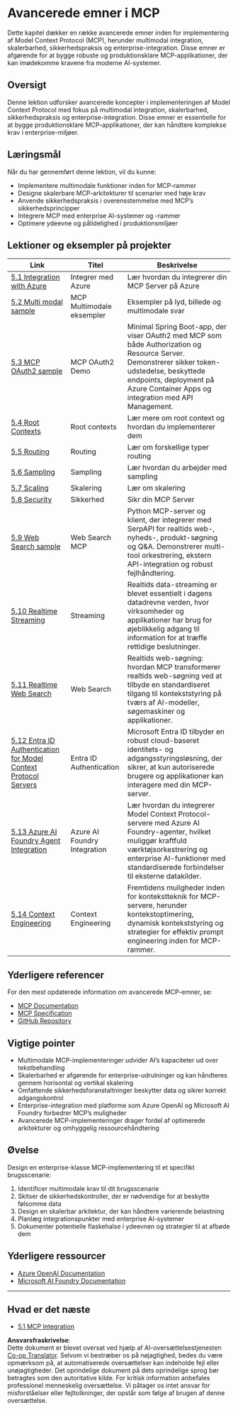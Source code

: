 <!--
CO_OP_TRANSLATOR_METADATA:
{
  "original_hash": "a5c1d9e9856024d23da4a65a847c75ac",
  "translation_date": "2025-07-18T07:17:43+00:00",
  "source_file": "05-AdvancedTopics/README.md",
  "language_code": "da"
}
-->
# Avancerede emner i MCP

Dette kapitel dækker en række avancerede emner inden for implementering af Model Context Protocol (MCP), herunder multimodal integration, skalerbarhed, sikkerhedspraksis og enterprise-integration. Disse emner er afgørende for at bygge robuste og produktionsklare MCP-applikationer, der kan imødekomme kravene fra moderne AI-systemer.

## Oversigt

Denne lektion udforsker avancerede koncepter i implementeringen af Model Context Protocol med fokus på multimodal integration, skalerbarhed, sikkerhedspraksis og enterprise-integration. Disse emner er essentielle for at bygge produktionsklare MCP-applikationer, der kan håndtere komplekse krav i enterprise-miljøer.

## Læringsmål

Når du har gennemført denne lektion, vil du kunne:

- Implementere multimodale funktioner inden for MCP-rammer
- Designe skalerbare MCP-arkitekturer til scenarier med høje krav
- Anvende sikkerhedspraksis i overensstemmelse med MCP’s sikkerhedsprincipper
- Integrere MCP med enterprise AI-systemer og -rammer
- Optimere ydeevne og pålidelighed i produktionsmiljøer

## Lektioner og eksempler på projekter

| Link | Titel | Beskrivelse |
|------|-------|-------------|
| [5.1 Integration with Azure](./mcp-integration/README.md) | Integrer med Azure | Lær hvordan du integrerer din MCP Server på Azure |
| [5.2 Multi modal sample](./mcp-multi-modality/README.md) | MCP Multimodale eksempler | Eksempler på lyd, billede og multimodale svar |
| [5.3 MCP OAuth2 sample](../../../05-AdvancedTopics/mcp-oauth2-demo) | MCP OAuth2 Demo | Minimal Spring Boot-app, der viser OAuth2 med MCP som både Authorization og Resource Server. Demonstrerer sikker token-udstedelse, beskyttede endpoints, deployment på Azure Container Apps og integration med API Management. |
| [5.4 Root Contexts](./mcp-root-contexts/README.md) | Root contexts | Lær mere om root context og hvordan du implementerer dem |
| [5.5 Routing](./mcp-routing/README.md) | Routing | Lær om forskellige typer routing |
| [5.6 Sampling](./mcp-sampling/README.md) | Sampling | Lær hvordan du arbejder med sampling |
| [5.7 Scaling](./mcp-scaling/README.md) | Skalering | Lær om skalering |
| [5.8 Security](./mcp-security/README.md) | Sikkerhed | Sikr din MCP Server |
| [5.9 Web Search sample](./web-search-mcp/README.md) | Web Search MCP | Python MCP-server og klient, der integrerer med SerpAPI for realtids web-, nyheds-, produkt-søgning og Q&A. Demonstrerer multi-tool orkestrering, ekstern API-integration og robust fejlhåndtering. |
| [5.10 Realtime Streaming](./mcp-realtimestreaming/README.md) | Streaming | Realtids data-streaming er blevet essentielt i dagens datadrevne verden, hvor virksomheder og applikationer har brug for øjeblikkelig adgang til information for at træffe rettidige beslutninger. |
| [5.11 Realtime Web Search](./mcp-realtimesearch/README.md) | Web Search | Realtids web-søgning: hvordan MCP transformerer realtids web-søgning ved at tilbyde en standardiseret tilgang til kontekststyring på tværs af AI-modeller, søgemaskiner og applikationer. |
| [5.12  Entra ID Authentication for Model Context Protocol Servers](./mcp-security-entra/README.md) | Entra ID Authentication | Microsoft Entra ID tilbyder en robust cloud-baseret identitets- og adgangsstyringsløsning, der sikrer, at kun autoriserede brugere og applikationer kan interagere med din MCP-server. |
| [5.13 Azure AI Foundry Agent Integration](./mcp-foundry-agent-integration/README.md) | Azure AI Foundry Integration | Lær hvordan du integrerer Model Context Protocol-servere med Azure AI Foundry-agenter, hvilket muliggør kraftfuld værktøjsorkestrering og enterprise AI-funktioner med standardiserede forbindelser til eksterne datakilder. |
| [5.14 Context Engineering](./mcp-contextengineering/README.md) | Context Engineering | Fremtidens muligheder inden for kontekstteknik for MCP-servere, herunder kontekstoptimering, dynamisk kontekststyring og strategier for effektiv prompt engineering inden for MCP-rammer. |

## Yderligere referencer

For den mest opdaterede information om avancerede MCP-emner, se:
- [MCP Documentation](https://modelcontextprotocol.io/)
- [MCP Specification](https://spec.modelcontextprotocol.io/)
- [GitHub Repository](https://github.com/modelcontextprotocol)

## Vigtige pointer

- Multimodale MCP-implementeringer udvider AI’s kapaciteter ud over tekstbehandling
- Skalerbarhed er afgørende for enterprise-udrulninger og kan håndteres gennem horisontal og vertikal skalering
- Omfattende sikkerhedsforanstaltninger beskytter data og sikrer korrekt adgangskontrol
- Enterprise-integration med platforme som Azure OpenAI og Microsoft AI Foundry forbedrer MCP’s muligheder
- Avancerede MCP-implementeringer drager fordel af optimerede arkitekturer og omhyggelig ressourcehåndtering

## Øvelse

Design en enterprise-klasse MCP-implementering til et specifikt brugsscenarie:

1. Identificer multimodale krav til dit brugsscenarie  
2. Skitser de sikkerhedskontroller, der er nødvendige for at beskytte følsomme data  
3. Design en skalerbar arkitektur, der kan håndtere varierende belastning  
4. Planlæg integrationspunkter med enterprise AI-systemer  
5. Dokumenter potentielle flaskehalse i ydeevnen og strategier til at afbøde dem  

## Yderligere ressourcer

- [Azure OpenAI Documentation](https://learn.microsoft.com/en-us/azure/ai-services/openai/)
- [Microsoft AI Foundry Documentation](https://learn.microsoft.com/en-us/ai-services/)

---

## Hvad er det næste

- [5.1 MCP Integration](./mcp-integration/README.md)

**Ansvarsfraskrivelse**:  
Dette dokument er blevet oversat ved hjælp af AI-oversættelsestjenesten [Co-op Translator](https://github.com/Azure/co-op-translator). Selvom vi bestræber os på nøjagtighed, bedes du være opmærksom på, at automatiserede oversættelser kan indeholde fejl eller unøjagtigheder. Det oprindelige dokument på dets oprindelige sprog bør betragtes som den autoritative kilde. For kritisk information anbefales professionel menneskelig oversættelse. Vi påtager os intet ansvar for misforståelser eller fejltolkninger, der opstår som følge af brugen af denne oversættelse.